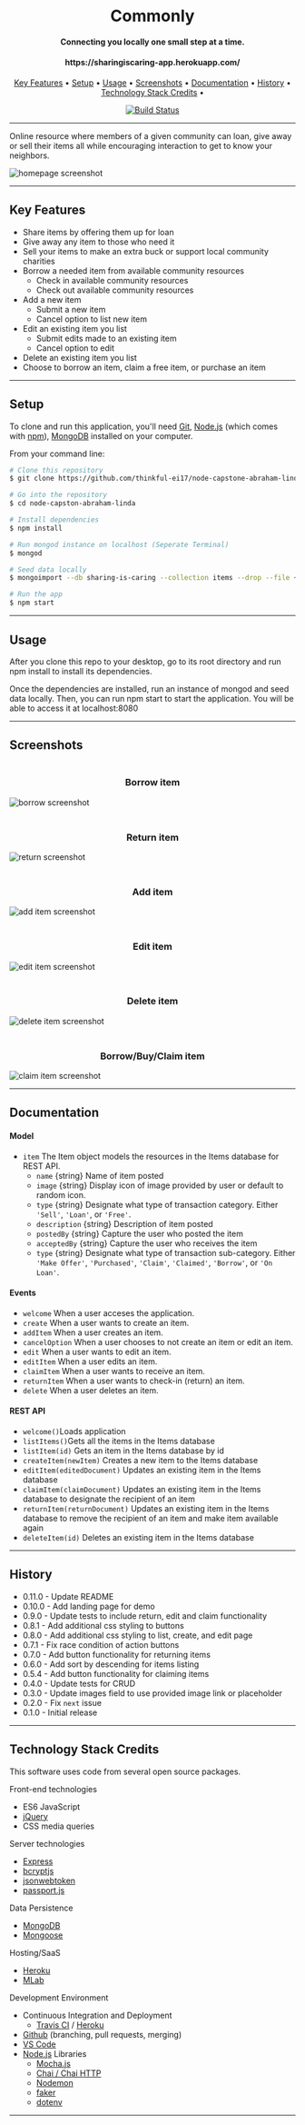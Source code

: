 <h1 align="center">
  <br>
  Commonly
  <br>
</h1>

<h4 align="center">Connecting you locally one small step at a time.</h4>
<h4 align="center">https://sharingiscaring-app.herokuapp.com/</h4>

<p align="center">
    <a href="#key-features">Key Features</a> •
    <a href="#setup">Setup</a> •
    <a href="#usage">Usage</a> •
    <a href="#screenshots">Screenshots</a> •
    <a href="#documentation">Documentation</a> •
    <a href="#history">History</a> •
    <a href="#technology-stack-credits">Technology Stack Credits</a> •
</p>

<p align="center">
    <a href="https://travis-ci.org/thinkful-ei17/node-capstone-abraham-linda">
        <img src="https://travis-ci.org/thinkful-ei17/node-capstone-abraham-linda.svg?branch=master" alt="Build Status">
    </a>
</p>   

---
Online resource where members of a given community can loan, give away or sell their items all while encouraging interaction to get to know your neighbors.

![homepage screenshot](./screenshots/listinghome.png)

---
## Key Features
+ Share items by offering them up for loan
+ Give away any item to those who need it
+ Sell your items to make an extra buck or support local community charities
+ Borrow a needed item from available community resources
    - Check in available community resources
    - Check out available community resources
+ Add a new item
    - Submit a new item
    - Cancel option to list new item
+ Edit an existing item you list
    - Submit edits made to an existing item
    - Cancel option to edit
+ Delete an existing item you list
+ Choose to borrow an item, claim a free item, or purchase an item 

---
## Setup

To clone and run this application, you'll need [Git](https://git-scm.com), [Node.js](https://nodejs.org/en/download/) (which comes with [npm](http://npmjs.com)), [MongoDB](https://www.mongodb.com/download-center#atlas) installed on your computer. 

From your command line:

```bash
# Clone this repository
$ git clone https://github.com/thinkful-ei17/node-capstone-abraham-linda

# Go into the repository
$ cd node-capston-abraham-linda

# Install dependencies
$ npm install

# Run mongod instance on localhost (Seperate Terminal)
$ mongod

# Seed data locally
$ mongoimport --db sharing-is-caring --collection items --drop --file ~/items/v1/primer-itemdataset.json

# Run the app
$ npm start
```
---
## Usage
After you clone this repo to your desktop, go to its root directory and run npm install to install its dependencies.

Once the dependencies are installed, run an instance of mongod and seed data locally. Then, you can run npm start to start the application. You will be able to access it at localhost:8080

---
## Screenshots
<h3 align="center">
  <br>
  Borrow item
  <br>
</h3>

![borrow screenshot](./screenshots/borrowitem.png)

<h3 align="center">
  <br>
  Return item
  <br>
</h3>

![return screenshot](./screenshots/returnitem.png)

<h3 align="center">
  <br>
  Add item
  <br>
</h3>

![add item screenshot](./screenshots/additem.png)

<h3 align="center">
  <br>
  Edit item
  <br>
</h3>

![edit item screenshot](./screenshots/edititem.png)

<h3 align="center">
  <br>
  Delete item
  <br>
</h3>

![delete item screenshot](./screenshots/deleteitem.png)

<h3 align="center">
  <br>
  Borrow/Buy/Claim item
  <br>
</h3>

![claim item screenshot](./screenshots/actitem.png)

---
## Documentation
#### Model

* `item` The Item object models the resources in the Items database for REST API.
  * `name` {string} Name of item posted
  * `image` {string} Display icon of image provided by user or default to random icon.
  * `type` {string} Designate what type of transaction category. Either `'Sell'`, `'Loan'`, or `'Free'`.
  * `description` {string} Description of item posted
  * `postedBy` {string} Capture the user who posted the item
  * `acceptedBy` {string} Capture the user who receives the item 
  * `type` {string} Designate what type of transaction sub-category. Either `'Make Offer'`, `'Purchased'`, `'Claim'`, `'Claimed'`, `'Borrow'`, or `'On Loan'`.

#### Events

* `welcome` When a user acceses the application.
* `create` When a user wants to create an item.
* `addItem` When a user creates an item.
* `cancelOption` When a user chooses to not create an item or edit an item.
* `edit` When a user wants to edit an item.
* `editItem` When a user edits an item.
* `claimItem` When a user wants to receive an item.
* `returnItem` When a user wants to check-in (return) an item.
* `delete` When a user deletes an item.

#### REST API

* `welcome()`Loads application 
* `listItems()`Gets all the items in the Items database
* `listItem(id)` Gets an item in the Items database by id
* `createItem(newItem)` Creates a new item to the Items database
* `editItem(editedDocument)` Updates an existing item in the Items database
* `claimItem(claimDocument)` Updates an existing item in the Items database to designate the recipient of an item
* `returnItem(returnDocument)` Updates an existing item in the Items database to remove the recipient of an item and make item available again
* `deleteItem(id)` Deletes an existing item in the Items database

---
## History
* 0.11.0 - Update README
* 0.10.0 - Add landing page for demo
* 0.9.0 - Update tests to include return, edit and claim functionality
* 0.8.1 - Add additional css styling to buttons
* 0.8.0 - Add additional css styling to list, create, and edit page
* 0.7.1 - Fix race condition of action buttons
* 0.7.0 - Add button functionality for returning items
* 0.6.0 - Add sort by descending for items listing
* 0.5.4 - Add button functionality for claiming items
* 0.4.0 - Update tests for CRUD
* 0.3.0 - Update images field to use provided image link or placeholder
* 0.2.0 - Fix `next` issue
* 0.1.0 - Initial release

---
## Technology Stack Credits
This software uses code from several open source packages.

Front-end technologies
+ ES6 JavaScript
+ [jQuery](https://jquery.com/)
+ CSS media queries

Server technologies
+ [Express](http://expressjs.com/)
+ [bcryptjs](https://www.npmjs.com/package/bcryptjs)
+ [jsonwebtoken](https://jwt.io/)
+ [passport.js](http://www.passportjs.org/)

Data Persistence
+ [MongoDB](https://www.mongodb.com/)
+ [Mongoose](http://mongoosejs.com/)

​Hosting/SaaS
+ [Heroku](https://dashboard.heroku.com/)
+ [MLab](https://mlab.com/)

Development Environment
+ Continuous Integration and Deployment
    - [Travis CI](https://travis-ci.org/) / [Heroku](https://dashboard.heroku.com/)
+ [Github](https://github.com/) (branching, pull requests, merging)
+ [VS Code](https://code.visualstudio.com/)
+ [Node.js](https://nodejs.org/) Libraries
    - [Mocha.js](https://mochajs.org/)
    - [Chai / Chai HTTP](http://chaijs.com/)
    - [Nodemon](https://nodemon.io/)
    - [faker](https://www.npmjs.com/package/Faker)
    - [dotenv](https://www.npmjs.com/package/dotenv)

---
